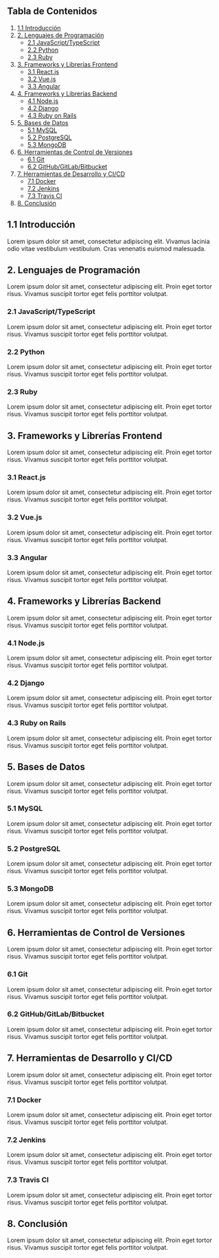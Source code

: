 ## Tabla de Contenidos
1. [1.1 Introducción](#11-introducción)
2. [2. Lenguajes de Programación](#2-lenguajes-de-programación)
   - [2.1 JavaScript/TypeScript](#21-javascripttypescript)
   - [2.2 Python](#22-python)
   - [2.3 Ruby](#23-ruby)
3. [3. Frameworks y Librerías Frontend](#3-frameworks-y-librerías-frontend)
   - [3.1 React.js](#31-reactjs)
   - [3.2 Vue.js](#32-vuejs)
   - [3.3 Angular](#33-angular)
4. [4. Frameworks y Librerías Backend](#4-frameworks-y-librerías-backend)
   - [4.1 Node.js](#41-nodejs)
   - [4.2 Django](#42-django)
   - [4.3 Ruby on Rails](#43-ruby-on-rails)
5. [5. Bases de Datos](#5-bases-de-datos)
   - [5.1 MySQL](#51-mysql)
   - [5.2 PostgreSQL](#52-postgresql)
   - [5.3 MongoDB](#53-mongodb)
6. [6. Herramientas de Control de Versiones](#6-herramientas-de-control-de-versiones)
   - [6.1 Git](#61-git)
   - [6.2 GitHub/GitLab/Bitbucket](#62-githubgitlabbitbucket)
7. [7. Herramientas de Desarrollo y CI/CD](#7-herramientas-de-desarrollo-y-cicd)
   - [7.1 Docker](#71-docker)
   - [7.2 Jenkins](#72-jenkins)
   - [7.3 Travis CI](#73-travis-ci)
8. [8. Conclusión](#8-conclusión)

## 1.1 Introducción

Lorem ipsum dolor sit amet, consectetur adipiscing elit. Vivamus lacinia odio vitae vestibulum vestibulum. Cras venenatis euismod malesuada.

## 2. Lenguajes de Programación

Lorem ipsum dolor sit amet, consectetur adipiscing elit. Proin eget tortor risus. Vivamus suscipit tortor eget felis porttitor volutpat.

### 2.1 JavaScript/TypeScript

Lorem ipsum dolor sit amet, consectetur adipiscing elit. Proin eget tortor risus. Vivamus suscipit tortor eget felis porttitor volutpat.

### 2.2 Python

Lorem ipsum dolor sit amet, consectetur adipiscing elit. Proin eget tortor risus. Vivamus suscipit tortor eget felis porttitor volutpat.

### 2.3 Ruby

Lorem ipsum dolor sit amet, consectetur adipiscing elit. Proin eget tortor risus. Vivamus suscipit tortor eget felis porttitor volutpat.

## 3. Frameworks y Librerías Frontend

Lorem ipsum dolor sit amet, consectetur adipiscing elit. Proin eget tortor risus. Vivamus suscipit tortor eget felis porttitor volutpat.

### 3.1 React.js

Lorem ipsum dolor sit amet, consectetur adipiscing elit. Proin eget tortor risus. Vivamus suscipit tortor eget felis porttitor volutpat.

### 3.2 Vue.js

Lorem ipsum dolor sit amet, consectetur adipiscing elit. Proin eget tortor risus. Vivamus suscipit tortor eget felis porttitor volutpat.

### 3.3 Angular

Lorem ipsum dolor sit amet, consectetur adipiscing elit. Proin eget tortor risus. Vivamus suscipit tortor eget felis porttitor volutpat.

## 4. Frameworks y Librerías Backend

Lorem ipsum dolor sit amet, consectetur adipiscing elit. Proin eget tortor risus. Vivamus suscipit tortor eget felis porttitor volutpat.

### 4.1 Node.js

Lorem ipsum dolor sit amet, consectetur adipiscing elit. Proin eget tortor risus. Vivamus suscipit tortor eget felis porttitor volutpat.

### 4.2 Django

Lorem ipsum dolor sit amet, consectetur adipiscing elit. Proin eget tortor risus. Vivamus suscipit tortor eget felis porttitor volutpat.

### 4.3 Ruby on Rails

Lorem ipsum dolor sit amet, consectetur adipiscing elit. Proin eget tortor risus. Vivamus suscipit tortor eget felis porttitor volutpat.

## 5. Bases de Datos

Lorem ipsum dolor sit amet, consectetur adipiscing elit. Proin eget tortor risus. Vivamus suscipit tortor eget felis porttitor volutpat.

### 5.1 MySQL

Lorem ipsum dolor sit amet, consectetur adipiscing elit. Proin eget tortor risus. Vivamus suscipit tortor eget felis porttitor volutpat.

### 5.2 PostgreSQL

Lorem ipsum dolor sit amet, consectetur adipiscing elit. Proin eget tortor risus. Vivamus suscipit tortor eget felis porttitor volutpat.

### 5.3 MongoDB

Lorem ipsum dolor sit amet, consectetur adipiscing elit. Proin eget tortor risus. Vivamus suscipit tortor eget felis porttitor volutpat.

## 6. Herramientas de Control de Versiones

Lorem ipsum dolor sit amet, consectetur adipiscing elit. Proin eget tortor risus. Vivamus suscipit tortor eget felis porttitor volutpat.

### 6.1 Git

Lorem ipsum dolor sit amet, consectetur adipiscing elit. Proin eget tortor risus. Vivamus suscipit tortor eget felis porttitor volutpat.

### 6.2 GitHub/GitLab/Bitbucket

Lorem ipsum dolor sit amet, consectetur adipiscing elit. Proin eget tortor risus. Vivamus suscipit tortor eget felis porttitor volutpat.

## 7. Herramientas de Desarrollo y CI/CD

Lorem ipsum dolor sit amet, consectetur adipiscing elit. Proin eget tortor risus. Vivamus suscipit tortor eget felis porttitor volutpat.

### 7.1 Docker

Lorem ipsum dolor sit amet, consectetur adipiscing elit. Proin eget tortor risus. Vivamus suscipit tortor eget felis porttitor volutpat.

### 7.2 Jenkins

Lorem ipsum dolor sit amet, consectetur adipiscing elit. Proin eget tortor risus. Vivamus suscipit tortor eget felis porttitor volutpat.

### 7.3 Travis CI

Lorem ipsum dolor sit amet, consectetur adipiscing elit. Proin eget tortor risus. Vivamus suscipit tortor eget felis porttitor volutpat.

## 8. Conclusión

Lorem ipsum dolor sit amet, consectetur adipiscing elit. Proin eget tortor risus. Vivamus suscipit tortor eget felis porttitor volutpat.
